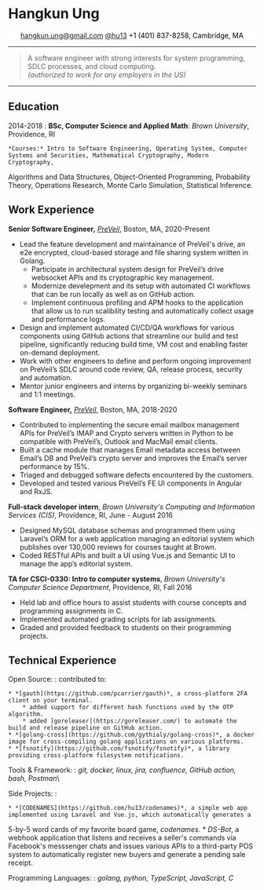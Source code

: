 Hangkun Ung
============

<style>
mark{
    text-align: center;
    display: inherit;
    background-color: white;
}
</style>
<mark><hangkun.ung@gmail.com> <a href=https://www.github.com/hu13 target=_blank>@hu13</a> +1 (401) 837-8258, Cambridge, MA</mark>

----

>  A software engineer with strong interests for system programming, SDLC processes, and cloud computing.\
> *(authorized to work for any employers in the US)*

----



Education
---------

2014-2018
:   **BSc, Computer Science and Applied Math**: *Brown University*, Providence, RI

    *Courses:* Intro to Software Engineering, Operating System, Computer Systems and Securities, Mathematical Cryptography, Modern Cryptography,
Algorithms and Data Structures, Object-Oriented Programming, Probability Theory, Operations Research, Monte Carlo Simulation, Statistical Inference.

Work Experience
----------

**Senior Software Engineer,** *[PreVeil](https://www.preveil.com)*, Boston, MA, 2020-Present

* Lead the feature development and maintainance of PreVeil's drive, an e2e encrypted, cloud-based storage and file sharing system written in Golang.
    * Participate in architectural system design for PreVeil’s drive websocket APIs and its cryptographic key management.
    * Modernize develepment and its setup with automated CI workflows that can be run locally as well as on GitHub action.
    * Implement continuous profiling and APM hooks to the application that allow us to run scalibility testing and automatically collect usage and performance logs. 
* Design and implement automated CI/CD/QA workflows for various components using GitHub actions that streamline our build and test pipeline, significantly reducing build time, VM cost and enabling faster on-demand deployment.
* Work with other engineers to define and perform ongoing improvement on PreVeil’s SDLC around code review, QA, release process, security and automation.
* Mentor junior engineers and interns by organizing bi-weekly seminars and 1:1 meetings.

**Software Engineer,** *[PreVeil](https://www.preveil.com)*, Boston, MA, 2018-2020

* Contributed to implementing the secure email mailbox management APIs for PreVeil’s IMAP and Crypto servers written in Python to be compatible with
PreVeil’s, Outlook and MacMail email clients.
* Built a cache module that manages Email metadata access between Email’s DB and PreVeil’s crypto server and improves the Email’s
server performance by 15%.
* Triaged and debugged software defects encountered by the customers.
* Developed and tested various PreVeil’s FE UI components in Angular and RxJS.


**Full-stack developer intern**, *Brown University's Computing and Information Services (CIS)*, Providence, RI, June - August 2016
    
* Designed MySQL database schemas and programmed them using Laravel’s ORM for a web application managing an editorial system
which publishes over 130,000 reviews for courses taught at Brown. 
* Coded RESTful APIs and built a UI using Vue.js and Semantic UI to
manage the app’s editorial system.

**TA for CSCI-0330: Intro to computer systems**, *Brown University's Computer Science Department*, Providence, RI, Fall 2016

* Held lab and office hours to assist students with course concepts and programming assignments in C.
* Implemented automated grading scripts for lab assignments.
* Graded and provided feedback to students on their programming projects.

Technical Experience
--------------------

Open Source:
:   contributed to:

    * *[gauth](https://github.com/pcarrier/gauth)*, a cross-platform 2FA client on your terminal.
        * added support for different hash functions used by the OTP algorithm.
        * added [goreleaser](https://goreleaser.com/) to automate the build and release pipeline on GitHub action.
    * *[golang-cross](https://github.com/gythialy/golang-cross)*, a docker image for cross-compiling golang applications on various platforms.
    * *[fsnotify](https://github.com/fsnotify/fsnotify)*, a library providing cross-platform filesystem notifications.

Tools & Framework:
: *git, docker, linux, jira, confluence, GitHub action, bash, Postman*\

Side Projects:
:   

    * *[CODENAMES](https://github.com/hu13/codenames)*, a simple web app implemented using Laravel and Vue.js, which automatically generates a
5-by-5 word cards of my favorite board game, *codenames*.
    * *DS-Bot*, a webhook application that listens and receives a seller's commands via Facebook's messsenger chats and issues various APIs to a third-party POS system
to automatically register new buyers and generate a pending sale receipt.

Programming Languages:
: *golang, python, TypeScript, JavaScript, C*
